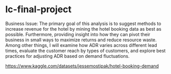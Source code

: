 # lc-final-project

Business Issue:
The primary goal of this analysis is to suggest methods to increase revenue for the hotel by mining the hotel booking data as best as possible. Furthermore, providing insight into how they can pivot their business in small ways to maximize returns and reduce resource waste. Among other things, I will examine how ADR varies across different lead times, evaluate the customer reach by types of customers, and explore best practices for adjusting ADR based on demand fluctuations. 

https://www.kaggle.com/datasets/jessemostipak/hotel-booking-demand
